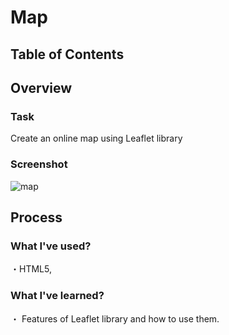 # Map

## Table of Contents

## Overview

### Task

Create an online map using Leaflet library

### Screenshot
![map](https://user-images.githubusercontent.com/100945614/175381204-039fa600-7ee2-4999-9ae6-0cccca808072.png)

## Process

### What I've used?

・HTML5,

### What I've learned?

・ Features of Leaflet library and how to use them.

